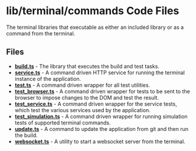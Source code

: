 # lib/terminal/commands Code Files
The terminal libraries that executable as either an included library or as a command from the terminal.

## Files
<!-- Do not edit below this line.  Contents dynamically populated. -->

* **[build.ts](build.ts)**                     - The library that executes the build and test tasks.
* **[service.ts](service.ts)**                 - A command driven HTTP service for running the terminal instance of the application.
* **[test.ts](test.ts)**                       - A command driven wrapper for all test utilities.
* **[test_browser.ts](test_browser.ts)**       - A command driven wrapper for tests to be sent to the browser to impose changes to the DOM and test the result.
* **[test_service.ts](test_service.ts)**       - A command driven wrapper for the service tests, which test the various services used by the application.
* **[test_simulation.ts](test_simulation.ts)** - A command driven wrapper for running simulation tests of supported terminal commands.
* **[update.ts](update.ts)**                   - A command to update the application from git and then run the build.
* **[websocket.ts](websocket.ts)**             - A utility to start a websocket server from the terminal.